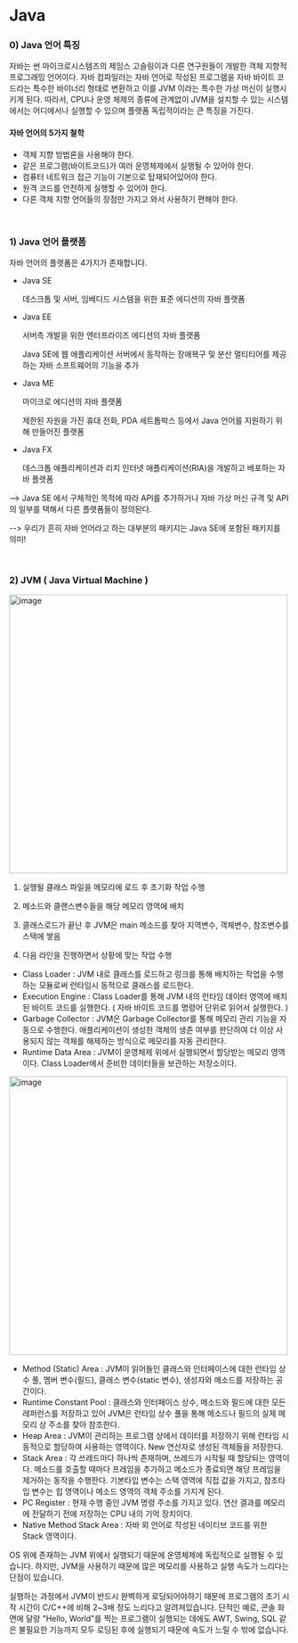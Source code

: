 # Java

### 0) Java 언어 특징

자바는 썬 마이크로시스템즈의 제임스 고슬링이과 다른 연구원들이 개발한 객체 지향적 프로그래밍 언어이다. 자바 컴파일러는 자바 언어로 작성된 프로그램을 자바 바이트 코드라는 특수한 바이너리 형태로 변환하고 이를 JVM 이라는 특수한 가상 머신이 실행시키게 된다. 따라서, CPU나 운영 체제의 종류에 관계없이 JVM을 설치할 수 있는 시스템에서는 어디에서나 실행할 수 있으며 플랫폼 독립적이라는 큰 특징을 가진다.

#### 자바 언어의 5가지 철학

- 객체 지향 방법론을 사용해야 한다.
- 같은 프로그램(바이트코드)가 여러 운영체제에서 실행될 수 있어야 한다.
- 컴퓨터 네트워크 접근 기능이 기본으로 탑재되어있어야 한다.
- 원격 코드를 안전하게 실행할 수 있어야 한다.
- 다른 객체 지향 언어들의 장점만 가지고 와서 사용하기 편해야 한다.

<br>

### 1) Java 언어 플랫폼

자바 언어의 플랫폼은 4가지가 존재합니다.

- Java SE

  데스크톱 및 서버, 임베디드 시스템을 위한 표준 에디션의 자바 플랫폼

- Java EE

  서버측 개발을 위한 엔터프라이즈 에디션의 자바 플랫폼

  Java SE에 웹 애플리케이션 서버에서 동작하는 장애복구 및 분산 멀티티어를 제공하는 자바 소프트웨어의 기능을 추가

- Java ME

  마이크로 에디션의 자바 플랫폼

  제한된 자원을 가진 휴대 전화, PDA 세트톱박스 등에서 Java 언어를 지원하기 위해 만들어진 플랫폼

- Java FX

  데스크톱 애플리케이션과 리치 인터넷 애플리케이션(RIA)을 개발하고 배포하는 자바 플랫폼

--> Java SE 에서 구체적인 목적에 따라 API를 추가하거나 자바 가상 머신 규격 및 API의 일부를 택해서 다른 플랫폼들이 정의된다.

--> 우리가 흔히 자바 언어라고 하는 대부분의 패키지는 Java SE에 포함된 패키지를 의미!

<br>

### 2) JVM ( Java Virtual Machine )

<img src="https://user-images.githubusercontent.com/59816811/122666182-c738be00-d1e6-11eb-9e85-7de121cc3f18.png" alt="image" style="width:500px" />

1) 실행될 클래스 파일을 메모리에 로드 후 초기화 작업 수행

2) 메소드와 클랜스변수들을 해당 메모리 영역에 배치

3) 클래스로드가 끝난 후 JVM은 main 메소드를 찾아 지역변수, 객체변수, 참조변수를 스택에 쌓음

4) 다음 라인을 진행하면서 상황에 맞는 작업 수행

- Class Loader : JVM 내로 클래스를 로드하고 링크를 통해 배치하는 작업을 수행하는 모듈로써 런타임시 동적으로 클래스를 로드한다.
- Execution Engine : Class Loader를 통해 JVM 내의 런타임 데이터 영역에 배치된 바이트 코드를 실행한다. ( 자바 바이트 코드를 명령어 단위로 읽어서 실행한다. )
- Garbage Collector : JVM은 Garbage Collector를 통해 메모리 관리 기능을 자동으로 수행한다. 애플리케이션이 생성한 객체의 생존 여부를 판단하여 더 이상 사용되지 않는 객체를 해제하는 방식으로 메모리를 자동 관리한다.
- Runtime Data Area : JVM이 운영체제 위에서 실행되면서 할당받는 메모리 영역이다. Class Loader에서 준비한 데이터들을 보관하는 저장소이다.

<img src="https://user-images.githubusercontent.com/59816811/122667065-dec67580-d1eb-11eb-8e49-7d110e556dec.png" alt="image" style="width:500px;" />

- Method (Static) Area : JVM이 읽어들인 클래스와 인터페이스에 대한 런타임 상수 풀, 멤버 변수(필드), 클래스 변수(static 변수), 생성자와 메소드를 저장하는 공간이다.
- Runtime Constant Pool : 클래스와 인터페이스 상수, 메소드와 필드에 대한 모든 레퍼런스를 저장하고 있어 JVM은 런타임 상수 풀을 통해 메소드나 필드의 실제 메모리 상 주소를 찾아 참조한다.
- Heap Area : JVM이 관리하는 프로그램 상에서 데이터를 저장하기 위해 런타임 시 동적으로 할당하여 사용하는 영역이다. New 연산자로 생성된 객체들을 저장한다.
- Stack Area : 각 쓰레드마다 하나씩 존재하며, 쓰레드가 시작될 때 할당되는 영역이다. 메소드를 호출할 때마다 프레임을 추가하고 메소드가 종료되면 해당 프레임을 제거하는 동작을 수행한다. 기본타입 변수는 스택 영역에 직접 값을 가지고, 참조타입 변수는 힙 영역이나 메소드 영역의 객체 주소를 가지게 된다.
- PC Register : 현재 수행 중인 JVM 명령 주소를 가지고 있다. 연산 결과를 메모리에 전달하기 전에 저장하는 CPU 내의 기억 장치이다.
- Native Method Stack Area : 자바 외 언어로 작성된 네이티브 코드를 위한 Stack 영역이다.

OS 위에 존재하는 JVM 위에서 실행되기 때문에 운영체제에 독립적으로 실행될 수 있습니다. 하지만, JVM을 사용하기 때문에 많은 메모리를 사용하고 실행 속도가 느리다는 단점이 있습니다. 

실행하는 과정에서 JVM이 반드시 완벽하게 로딩되어야하기 때문에 프로그램의 초기 시작 시간이 C/C++에 비해 2~3배 정도 느리다고 알려져있습니다. 단적인 예로, 콘솔 화면에 달랑 "Hello, World"를 찍는 프로그램이 실행되는 데에도 AWT, Swing, SQL 같은 불필요한 기능까지 모두 로딩된 후에 실행되기 때문에 속도가 느릴 수 밖에 없습니다.